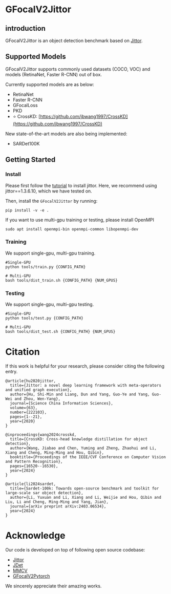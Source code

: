 # GFocalV2Jittor

## introduction

GFocalV2Jittor is an object detection benchmark based on [Jittor](https://cg.cs.tsinghua.edu.cn/jittor/).

## Supported Models

GFocalV2Jittor supports commonly used datasets (COCO, VOC) and models (RetinaNet, Faster R-CNN) out of box.

Currently supported models are as below:

- RetinaNet
- Faster R-CNN
- GFocalLoss
- PKD
- ⭐ CrossKD: [https://github.com/jbwang1997/CrossKD](https://github.com/jbwang1997/CrossKD)

New state-of-the-art models are also being implemented:

- SARDet100K

## Getting Started

### Install

Please first follow the [tutorial](https://github.com/Jittor/jittor) to install jittor.
Here, we recommend using jittor==1.3.6.10, which we have tested on.

Then, install the `GFocalV2Jittor` by running:
```
pip install -v -e .
```

If you want to use multi-gpu training or testing, please install OpenMPI
```
sudo apt install openmpi-bin openmpi-common libopenmpi-dev
```

### Training

We support single-gpu, multi-gpu training.
```
#Single-GPU
python tools/train.py {CONFIG_PATH}

# Multi-GPU
bash tools/dist_train.sh {CONFIG_PATH} {NUM_GPUS}
```

### Testing

We support single-gpu, multi-gpu testing.
```
#Single-GPU
python tools/test.py {CONFIG_PATH}

# Multi-GPU
bash tools/dist_test.sh {CONFIG_PATH} {NUM_GPUS}
```

# Citation

If this work is helpful for your research, please consider citing the following entry.

```
@article{hu2020jittor,
  title={Jittor: a novel deep learning framework with meta-operators and unified graph execution},
  author={Hu, Shi-Min and Liang, Dun and Yang, Guo-Ye and Yang, Guo-Wei and Zhou, Wen-Yang},
  journal={Science China Information Sciences},
  volume={63},
  number={222103},
  pages={1--21},
  year={2020}
}

@inproceedings{wang2024crosskd,
  title={CrossKD: Cross-head knowledge distillation for object detection},
  author={Wang, Jiabao and Chen, Yuming and Zheng, Zhaohui and Li, Xiang and Cheng, Ming-Ming and Hou, Qibin},
  booktitle={Proceedings of the IEEE/CVF Conference on Computer Vision and Pattern Recognition},
  pages={16520--16530},
  year={2024}
}

@article{li2024sardet,
  title={Sardet-100k: Towards open-source benchmark and toolkit for large-scale sar object detection},
  author={Li, Yuxuan and Li, Xiang and Li, Weijie and Hou, Qibin and Liu, Li and Cheng, Ming-Ming and Yang, Jian},
  journal={arXiv preprint arXiv:2403.06534},
  year={2024}
}
```

# Acknowledge

Our code is developed on top of following open source codebase:

- [Jittor](https://github.com/Jittor/jittor)
- [JDet](https://github.com/Jittor/JDet)
- [MMCV](https://github.com/open-mmlab/mmcv)
- [GFocalV2Pytorch](https://github.com/open-mmlab/GFocalV2Pytorch)

We sincerely appreciate their amazing works.
